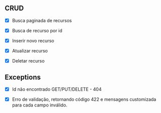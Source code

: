 ## CRUD

-[x] Busca paginada de recursos

-[x] Busca de recurso por id 

-[x] Inserir novo recurso

-[x] Atualizar recurso

-[x] Deletar recurso

## Exceptions

-[x] Id não encontrado GET/PUT/DELETE - 404
-[x] Erro de validação, retornando código 422 e mensagens customizada para cada campo inválido.



